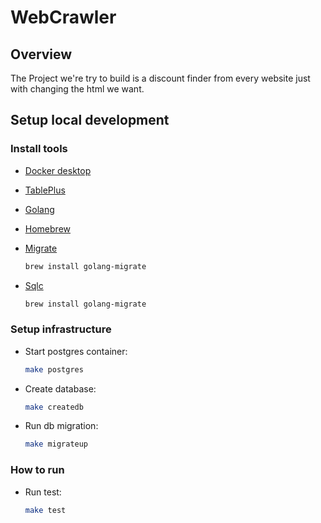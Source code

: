# WebCrawler

## Overview
The Project we're try to build is a discount finder from every website just with changing the html we want.

## Setup local development

### Install tools

- [Docker desktop](https://www.docker.com/products/docker-desktop)
- [TablePlus](https://tableplus.com/)
- [Golang](https://golang.org/)
- [Homebrew](https://brew.sh/)
- [Migrate](https://github.com/golang-migrate/migrate/tree/master/cmd/migrate)

    ```bash
    brew install golang-migrate
    ```

- [Sqlc](https://github.com/kyleconroy/sqlc#installation)

    ```bash
    brew install golang-migrate
    ```

### Setup infrastructure

- Start postgres container:

    ```bash
    make postgres
    ```

- Create database:

    ```bash
    make createdb
    ```

- Run db migration:

    ```bash
    make migrateup
    ```

### How to run

- Run test:

    ```bash
    make test
    ```
